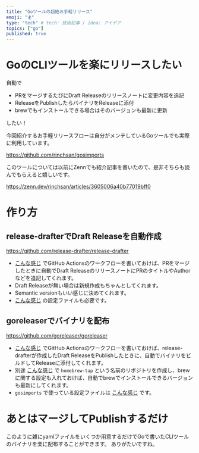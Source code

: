 ```yaml
---
title: "Goツールの超絶お手軽リリース"
emoji: "🏂"
type: "tech" # tech: 技術記事 / idea: アイデア
topics: ["go"]
published: true
---
```


# GoのCLIツールを楽にリリースしたい

自動で

- PRをマージするたびにDraft Releaseのリリースノートに変更内容を追記
- ReleaseをPublishしたらバイナリをReleaseに添付
- brewでもインストールできる場合はそのバージョンも最新に更新

したい！

今回紹介するお手軽リリースフローは自分がメンテしているGoツールでも実際に利用しています。

https://github.com/rinchsan/gosimports

このツールについては以前にZennでも紹介記事を書いたので、是非そちらも読んでもらえると嬉しいです。

https://zenn.dev/rinchsan/articles/3605006a40b77019bff0

# 作り方

## release-drafterでDraft Releaseを自動作成

https://github.com/release-drafter/release-drafter

- [こんな感じ](https://github.com/rinchsan/gosimports/blob/main/.github/workflows/draft.yaml) でGitHub Actionsのワークフローを書いておけば、PRをマージしたときに自動でDraft ReleaseのリリースノートにPRのタイトルやAuthorなどを追記してくれます。
- Draft Releaseが無い場合は新規作成もちゃんとしてくれます。
- Semantic versionもいい感じに決めてくれます。
- [こんな感じ](https://github.com/rinchsan/gosimports/blob/main/.github/release-drafter.yml) の設定ファイルも必要です。

## goreleaserでバイナリを配布

https://github.com/goreleaser/goreleaser

- [こんな感じ](https://github.com/rinchsan/gosimports/blob/main/.github/workflows/release.yaml) でGitHub Actionsのワークフローを書いておけば、release-drafterが作成したDraft ReleaseをPublishしたときに、自動でバイナリをビルドしてReleaseに添付してくれます。
- 別途 [こんな感じ](https://github.com/rinchsan/homebrew-tap) で `homebrew-tap` という名前のリポジトリを作成し、brewに関する設定も入れておけば、自動でbrewでインストールできるバージョンも最新にしてくれます。
- `gosimports` で使っている設定ファイルは [こんな感じ](https://github.com/rinchsan/gosimports/blob/main/.goreleaser.yaml) です。

# あとはマージしてPublishするだけ

このように雑にyamlファイルをいくつか用意するだけでGoで書いたCLIツールのバイナリを楽に配布することができます。
ありがたいですね。
